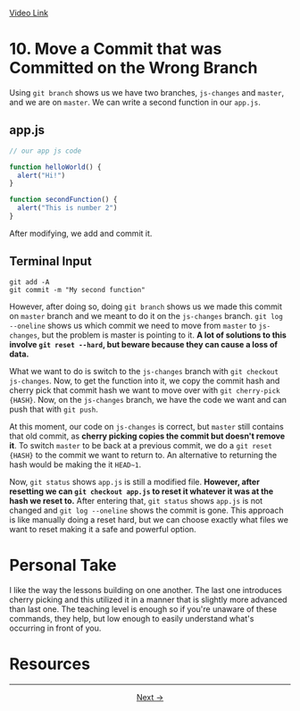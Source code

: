 [Video Link](https://egghead.io/lessons/git-move-a-commit-that-was-committed-on-the-wrong-branch)

# 10. Move a Commit that was Committed on the Wrong Branch

Using `git branch` shows us we have two branches, `js-changes` and `master`, and we are on `master`. We can write a second function in our `app.js`.

## app.js
```js
// our app js code

function helloWorld() {
  alert("Hi!")
}

function secondFunction() {
  alert("This is number 2")
}
```

After modifying, we add and commit it.

## Terminal Input
```
git add -A
git commit -m "My second function"
```

However, after doing so, doing `git branch` shows us we made this commit on `master` branch and we meant to do it on the `js-changes` branch. `git log --oneline` shows us which commit we need to move from `master` to `js-changes`, but the problem is master is pointing to it. **A lot of solutions to this involve `git reset --hard`, but beware because they can cause a loss of data.**

What we want to do is switch to the `js-changes` branch with `git checkout js-changes`. Now, to get the function into it, we copy the commit hash and cherry pick that commit hash we want to move over with `git cherry-pick {HASH}`. Now, on the `js-changes` branch, we have the code we want and can push that with `git push`.

At this moment, our code on `js-changes` is correct, but `master` still contains that old commit, as **cherry picking copies the commit but doesn't remove it**. To switch `master` to be back at a previous commit, we do a `git reset {HASH}` to the commit we want to return to. An alternative to returning the hash would be making the it `HEAD~1`.

Now, `git status` shows `app.js` is still a modified file. **However, after resetting we can `git checkout app.js` to reset it whatever it was at the hash we reset to.** After entering that, `git status` shows `app.js` is not changed and `git log --oneline` shows the commit is gone. This approach is like manually doing a reset hard, but we can choose exactly what files we want to reset making it a safe and powerful option.

# Personal Take

I like the way the lessons building on one another. The last one introduces cherry picking and this utilized it in a manner that is slightly more advanced than last one. The teaching level is enough so if you're unaware of these commands, they help, but low enough to easily understand what's occurring in front of you.

# Resources

---

<p align="center">  
<a href="https://github.com/caydenakins/fix-common-git-mistakes-course-notes/blob/master/11-use-git-stash-to-save-local-changes-while-pulling.md">Next -></a>  
</p>
